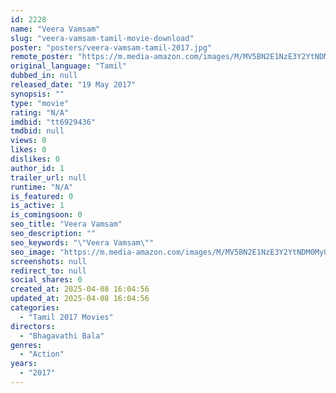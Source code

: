 ```yaml
---
id: 2228
name: "Veera Vamsam"
slug: "veera-vamsam-tamil-movie-download"
poster: "posters/veera-vamsam-tamil-2017.jpg"
remote_poster: "https://m.media-amazon.com/images/M/MV5BN2E1NzE3Y2YtNDM0My00MTQ4LWI2MTMtNDc5NDBkYzUxNDQ1XkEyXkFqcGdeQXVyMTA4NDIzMTY1._V1_SX300.jpg"
original_language: "Tamil"
dubbed_in: null
released_date: "19 May 2017"
synopsis: ""
type: "movie"
rating: "N/A"
imdbid: "tt6929436"
tmdbid: null
views: 0
likes: 0
dislikes: 0
author_id: 1
trailer_url: null
runtime: "N/A"
is_featured: 0
is_active: 1
is_comingsoon: 0
seo_title: "Veera Vamsam"
seo_description: ""
seo_keywords: "\"Veera Vamsam\""
seo_image: "https://m.media-amazon.com/images/M/MV5BN2E1NzE3Y2YtNDM0My00MTQ4LWI2MTMtNDc5NDBkYzUxNDQ1XkEyXkFqcGdeQXVyMTA4NDIzMTY1._V1_SX300.jpg"
screenshots: null
redirect_to: null
social_shares: 0
created_at: 2025-04-08 16:04:56
updated_at: 2025-04-08 16:04:56
categories:
  - "Tamil 2017 Movies"
directors:
  - "Bhagavathi Bala"
genres:
  - "Action"
years:
  - "2017"
---
```


